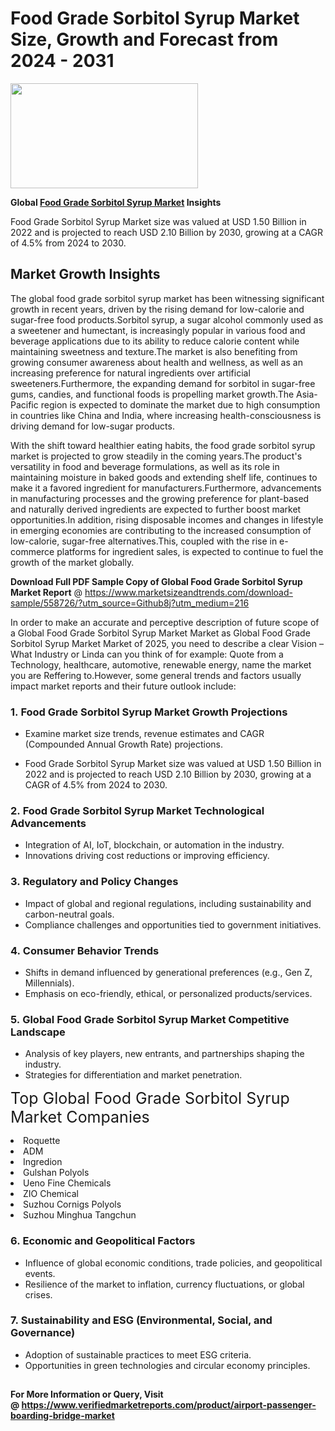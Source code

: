 <H1>Food Grade Sorbitol Syrup Market Size, Growth and Forecast from 2024 - 2031</H1><img class="aligncenter size-medium wp-image-584254" src="https://thirdeyenews.in/wp-content/uploads/2024/09/Global-Market-Research-300x168.jpeg" alt="" width="300" height="168" /><p><strong>Global&nbsp;<a href="https://www.marketsizeandtrends.com/download-sample/558726/?utm_source=Github8j?utm_medium=216">Food Grade Sorbitol Syrup Market</a> Insights</strong></p><p>Food Grade Sorbitol Syrup Market size was valued at USD 1.50 Billion in 2022 and is projected to reach USD 2.10 Billion by 2030, growing at a CAGR of 4.5% from 2024 to 2030.</p><p><h2>Market Growth Insights</h2> <p>The global food grade sorbitol syrup market has been witnessing significant growth in recent years, driven by the rising demand for low-calorie and sugar-free food products.Sorbitol syrup, a sugar alcohol commonly used as a sweetener and humectant, is increasingly popular in various food and beverage applications due to its ability to reduce calorie content while maintaining sweetness and texture.The market is also benefiting from growing consumer awareness about health and wellness, as well as an increasing preference for natural ingredients over artificial sweeteners.Furthermore, the expanding demand for sorbitol in sugar-free gums, candies, and functional foods is propelling market growth.The Asia-Pacific region is expected to dominate the market due to high consumption in countries like China and India, where increasing health-consciousness is driving demand for low-sugar products.</p> <p>With the shift toward healthier eating habits, the food grade sorbitol syrup market is projected to grow steadily in the coming years.The product's versatility in food and beverage formulations, as well as its role in maintaining moisture in baked goods and extending shelf life, continues to make it a favored ingredient for manufacturers.Furthermore, advancements in manufacturing processes and the growing preference for plant-based and naturally derived ingredients are expected to further boost market opportunities.In addition, rising disposable incomes and changes in lifestyle in emerging economies are contributing to the increased consumption of low-calorie, sugar-free alternatives.This, coupled with the rise in e-commerce platforms for ingredient sales, is expected to continue to fuel the growth of the market globally.</p> <p><span class=""><strong>Download Full PDF Sample Copy of Global Food Grade Sorbitol Syrup Market Report</strong> @ <a href="https://www.marketsizeandtrends.com/download-sample/558726/?utm_source=Github8j?utm_medium=216" target="_blank">https://www.marketsizeandtrends.com/download-sample/558726/?utm_source=Github8j?utm_medium=216</a></span></p><p>In order to make an accurate and perceptive description of future scope of a Global&nbsp;Food Grade Sorbitol Syrup Market Market as Global&nbsp;Food Grade Sorbitol Syrup Market Market of 2025, you need to describe a clear Vision &ndash; What Industry or Linda can you think of for example: Quote from a Technology, healthcare, automotive, renewable energy, name the market you are Reffering to.However, some general trends and factors usually impact market reports and their future outlook include:</p><h3>1.&nbsp;<strong>Food Grade Sorbitol Syrup Market Growth Projections</strong></h3><ul><li>Examine market size trends, revenue estimates and CAGR (Compounded Annual Growth Rate) projections.</li><li><p>Food Grade Sorbitol Syrup Market size was valued at USD 1.50 Billion in 2022 and is projected to reach USD 2.10 Billion by 2030, growing at a CAGR of 4.5% from 2024 to 2030.</p></li></ul><h3>2.&nbsp;<strong>Food Grade Sorbitol Syrup Market Technological Advancements</strong></h3><ul><li>Integration of AI, IoT, blockchain, or automation in the industry.</li><li>Innovations driving cost reductions or improving efficiency.</li></ul><h3>3.&nbsp;<strong>Regulatory and Policy Changes</strong></h3><ul><li>Impact of global and regional regulations, including sustainability and carbon-neutral goals.</li><li>Compliance challenges and opportunities tied to government initiatives.</li></ul><h3>4.&nbsp;<strong>Consumer Behavior Trends</strong></h3><ul><li>Shifts in demand influenced by generational preferences (e.g., Gen Z, Millennials).</li><li>Emphasis on eco-friendly, ethical, or personalized products/services.</li></ul><h3>5.&nbsp;<strong>Global Food Grade Sorbitol Syrup Market Competitive Landscape</strong></h3><ul><li>Analysis of key players, new entrants, and partnerships shaping the industry.</li><li>Strategies for differentiation and market penetration.</li></ul><p data-pm-slice="1 1 []"><span style="color: inherit; font-family: inherit; font-size: 25px;">Top Global Food Grade Sorbitol Syrup Market Companies</span></p><div class="" data-test-id=""><p><li>Roquette</li><li> ADM</li><li> Ingredion</li><li> Gulshan Polyols</li><li> Ueno Fine Chemicals</li><li> ZIO Chemical</li><li> Suzhou Cornigs Polyols</li><li> Suzhou Minghua Tangchun</li></p></div><h3>6.&nbsp;<strong>Economic and Geopolitical Factors</strong></h3><ul><li>Influence of global economic conditions, trade policies, and geopolitical events.</li><li>Resilience of the market to inflation, currency fluctuations, or global crises.</li></ul><h3>7.&nbsp;<strong>Sustainability and ESG (Environmental, Social, and Governance)</strong></h3><ul><li>Adoption of sustainable practices to meet ESG criteria.</li><li>Opportunities in green technologies and circular economy principles.</li></ul><h2><strong style="font-size: 14px;">For More Information or Query, Visit @&nbsp;</strong><a style="background-color: #ffffff; font-size: 14px;" href="https://www.marketsizeandtrends.com/report/food-grade-sorbitol-syrup-market/" target="_blank">https://www.verifiedmarketreports.com/product/airport-passenger-boarding-bridge-market</a></h2>